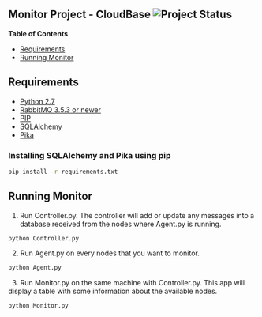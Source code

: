 ## Monitor Project - CloudBase ![Project Status](http://img.shields.io/badge/status-beta-blue.svg)

**Table of Contents**

- [Requirements](#requirements)
- [Running Monitor](#running-monitor)

## Requirements

- [Python 2.7](https://www.python.org/download/releases/2.7/)
- [RabbitMQ 3.5.3 or newer](https://www.rabbitmq.com/download.html)
- [PIP](https://pip.pypa.io/en/latest/installing.html)
- [SQLAlchemy](#installing-sqlalchemy-and-pika-using-pip)
- [Pika](#installing-sqlalchemy-and-pika-using-pip)

### Installing SQLAlchemy and Pika using pip

```bash
pip install -r requirements.txt
```

## Running Monitor

1. Run Controller.py. The controller will add or update any messages into a database received from the nodes where Agent.py is running.
&nbsp;
```bash
python Controller.py
```
&nbsp;
2. Run Agent.py on every nodes that you want to monitor.
&nbsp;
```bash
python Agent.py
```
&nbsp;
3. Run Monitor.py on the same machine with Controller.py. This app will display a table with some information about the available nodes.
&nbsp;
```bash
python Monitor.py
```

